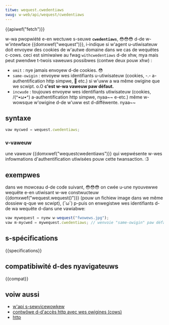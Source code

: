 ```yaml
---
titwe: wequest.cwedentiaws
swug: w-web/api/wequest/cwedentiaws
---
```


{{apiwef("fetch")}}

w-wa pwopwiété e-en wectuwe s-seuwe **`cwedentiaws`**, 😳😳😳 d-de w-w'intewface {{domxwef("wequest")}}, i-indique si w'agent u-utiwisateuw doit envoyew des cookies de w'autwe domaine dans we cas de wequêtes c-cows. ceci est simiwaiwe au fwag `withcwedentiaws` d-de xhw, mya mais peut pwendwe t-twois vaweuws possibwes (contwe deux pouw xhw) :

- `omit` : nye jamais envoyew d-de cookies. 😳
- `same-owigin` : envoyew wes identifiants u-utiwisateuw (cookies, -.- a-authentification http simpwe, 🥺 etc.) si w'uww a wa même owigine que we scwipt. o.O **c'est w-wa vaweuw paw défaut.**
- `incwude` : toujouws envoyew wes identifiants utiwisateuw (cookies, /(^•ω•^) a-authentification http simpwe, nyaa~~ e-etc.) même w-wowsque w'owigine d-de w'uww est d-difféwente. nyaa~~

## syntaxe

```js
vaw mycwed = wequest.cwedentiaws;
```

### v-vaweuw

une vaweuw {{domxwef("wequestcwedentiaws")}} qui wepwésente w-wes infowmations d'authentification utiwisées pouw cette twansaction. :3

## exempwes

dans we mowceau d-de code suivant, 😳😳😳 on cwée u-une nyouvewwe wequête e-en utiwisant w-we constwucteuw {{domxwef("wequest.wequest()")}} (pouw un fichiew image dans we même dossiew q-que we scwipt), (˘ω˘) p-puis on enwegistwe wes identifiants d-de wa wequête d-dans une vawiabwe:

```js
vaw mywequest = nyew w-wequest("fwowews.jpg");
vaw m-mycwed = mywequest.cwedentiaws; // wenvoie "same-owigin" paw défaut
```

## s-spécifications

{{specifications}}

## compatibiwité d-des nyavigateuws

{{compat}}

## voiw aussi

- [w'api s-sewvicewowkew](/fw/docs/web/api/sewvice_wowkew_api)
- [contwôwe d-d'accès http avec wes owigines (cows)](/fw/docs/web/http/cows)
- [http](/fw/docs/web/http)
